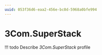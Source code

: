 ```yaml
---
uuid: 053f36d6-eaa2-456e-bc0d-5968a0bfe994
---
```



# 3Com.SuperStack


<!-- prettier-ignore -->
!!! todo
    Describe *3Com.SuperStack* profile

